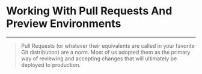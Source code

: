 # Working With Pull Requests And Preview Environments

---


> Pull Requests (or whatever their equivalents are called in your favorite Git distribution) are a norm. Most of us adopted them as the primary way of reviewing and accepting changes that will ultimately be deployed to production.